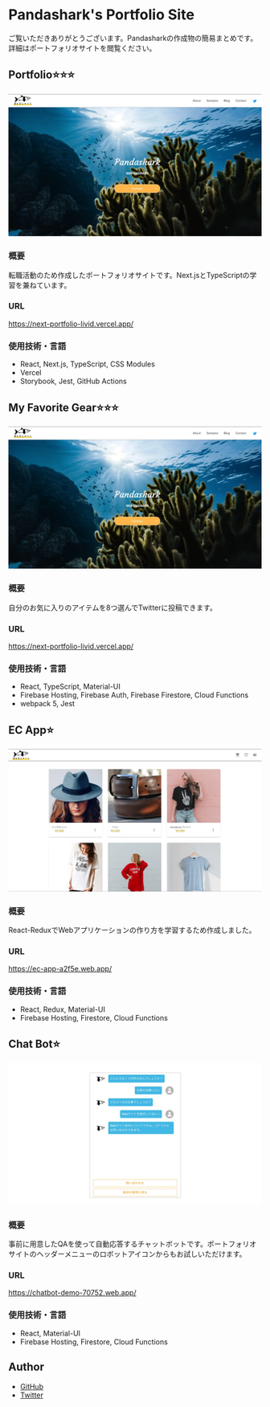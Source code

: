 # Pandashark's Portfolio Site

ご覧いただきありがとうございます。Pandasharkの作成物の簡易まとめです。詳細はポートフォリオサイトを閲覧ください。

## Portfolio:star::star::star:

![portfolio-eyecatch](./public/img/samples/portfolio-eyecatch.webp)

### 概要

転職活動のため作成したポートフォリオサイトです。Next.jsとTypeScriptの学習を兼ねています。

### URL

https://next-portfolio-livid.vercel.app/

### 使用技術・言語

- React, Next.js, TypeScript, CSS Modules
- Vercel
- Storybook, Jest, GitHub Actions

<!--TODO: my favorite gear  -->
## My Favorite Gear:star::star::star:

![portfolio-eyecatch](./public/img/samples/portfolio-eyecatch.webp)

### 概要

自分のお気に入りのアイテムを8つ選んでTwitterに投稿できます。

### URL

https://next-portfolio-livid.vercel.app/

### 使用技術・言語

- React, TypeScript, Material-UI
- Firebase Hosting, Firebase Auth, Firebase Firestore, Cloud Functions
- webpack 5, Jest

## EC App:star:

![ec-app-eyecatch](./public/img/samples/ec-app-eyecatch.webp)
### 概要

React-ReduxでWebアプリケーションの作り方を学習するため作成しました。
### URL

https://ec-app-a2f5e.web.app/

### 使用技術・言語

- React, Redux, Material-UI
- Firebase Hosting, Firestore, Cloud Functions

## Chat Bot:star:

![chat-bot-eyecatch](./public/img/samples/chat-bot-eyecatch.webp)
### 概要

事前に用意したQAを使って自動応答するチャットボットです。ポートフォリオサイトのヘッダーメニューのロボットアイコンからもお試しいただけます。

### URL

https://chatbot-demo-70752.web.app/

### 使用技術・言語

- React, Material-UI
- Firebase Hosting, Firestore, Cloud Functions

## Author

- [GitHub](https://github.com/x7ddf74479jn5)
- [Twitter](https://twitter.com/pandashark6)
